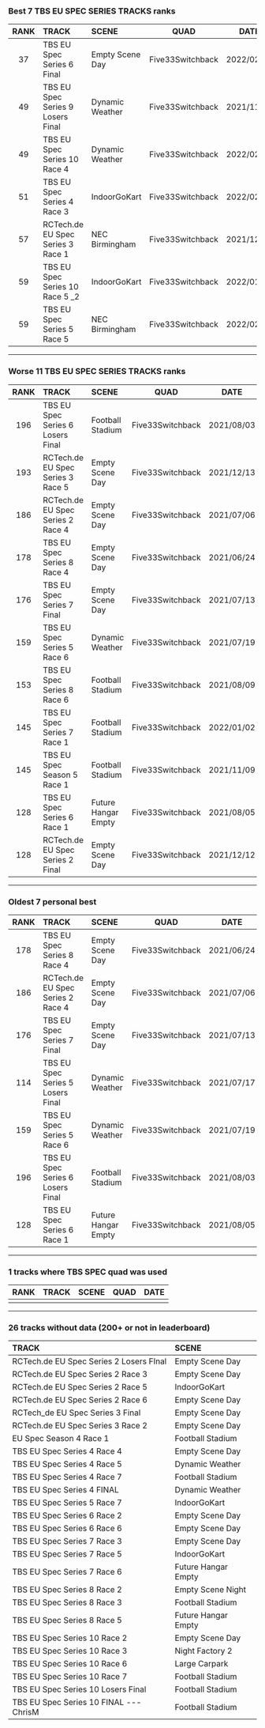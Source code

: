 ### Best 7 TBS EU SPEC SERIES TRACKS ranks
|RANK|TRACK|SCENE|QUAD|DATE|
|:---:|:---|:---|:---:|:---:|
|37|TBS EU Spec Series 6 Final|Empty Scene Day|Five33Switchback|2022/02/10|
|49|TBS EU Spec Series 9 Losers Final|Dynamic Weather|Five33Switchback|2021/11/16|
|49|TBS EU Spec Series 10 Race 4|Dynamic Weather|Five33Switchback|2022/02/08|
|51|TBS EU Spec Series 4 Race 3|IndoorGoKart|Five33Switchback|2022/02/16|
|57|RCTech.de EU Spec Series 3 Race 1|NEC Birmingham|Five33Switchback|2021/12/13|
|59|TBS EU Spec Series 10 Race 5 _2|IndoorGoKart|Five33Switchback|2022/01/27|
|59|TBS EU Spec Series 5 Race 5|NEC Birmingham|Five33Switchback|2022/02/14|
---
### Worse 11 TBS EU SPEC SERIES TRACKS ranks
|RANK|TRACK|SCENE|QUAD|DATE|
|:---:|:---|:---|:---:|:---:|
|196|TBS EU Spec Series 6 Losers Final|Football Stadium|Five33Switchback|2021/08/03|
|193|RCTech.de EU Spec Series 3 Race 5|Empty Scene Day|Five33Switchback|2021/12/13|
|186|RCTech.de EU Spec Series 2 Race 4|Empty Scene Day|Five33Switchback|2021/07/06|
|178|TBS EU Spec Series 8 Race 4|Empty Scene Day|Five33Switchback|2021/06/24|
|176|TBS EU Spec Series 7 Final|Empty Scene Day|Five33Switchback|2021/07/13|
|159|TBS EU Spec Series 5 Race 6|Dynamic Weather|Five33Switchback|2021/07/19|
|153|TBS EU Spec Series 8 Race 6|Football Stadium|Five33Switchback|2021/08/09|
|145|TBS EU Spec Series 7 Race 1|Football Stadium|Five33Switchback|2022/01/02|
|145|TBS EU Spec Season 5 Race 1|Football Stadium|Five33Switchback|2021/11/09|
|128|TBS EU Spec Series 6 Race 1|Future Hangar Empty|Five33Switchback|2021/08/05|
|128|RCTech.de EU Spec Series 2 Final|Empty Scene Day|Five33Switchback|2021/12/12|
---
### Oldest 7 personal best
|RANK|TRACK|SCENE|QUAD|DATE|
|:---:|:---|:---|:---:|:---:|
|178|TBS EU Spec Series 8 Race 4|Empty Scene Day|Five33Switchback|2021/06/24|
|186|RCTech.de EU Spec Series 2 Race 4|Empty Scene Day|Five33Switchback|2021/07/06|
|176|TBS EU Spec Series 7 Final|Empty Scene Day|Five33Switchback|2021/07/13|
|114|TBS EU Spec Series 5 Losers Final|Dynamic Weather|Five33Switchback|2021/07/17|
|159|TBS EU Spec Series 5 Race 6|Dynamic Weather|Five33Switchback|2021/07/19|
|196|TBS EU Spec Series 6 Losers Final|Football Stadium|Five33Switchback|2021/08/03|
|128|TBS EU Spec Series 6 Race 1|Future Hangar Empty|Five33Switchback|2021/08/05|
---
### 1 tracks where TBS SPEC quad was used
|RANK|TRACK|SCENE|QUAD|DATE|
|:---:|:---|:---|:---:|:---:|
||||||
---
### 26 tracks without data (200+ or not in leaderboard)
|TRACK|SCENE|
|:---|:---|
|RCTech.de EU Spec Series 2 Losers FInal|Empty Scene Day|
|RCTech.de EU Spec Series 2 Race 3|Empty Scene Day|
|RCTech.de EU Spec Series 2 Race 5|IndoorGoKart|
|RCTech.de EU Spec Series 2 Race 6|Empty Scene Day|
|RCTech_de EU Spec Series 3 Final|Empty Scene Day|
|RCTech.de EU Spec Series 3 Race 2|Empty Scene Day|
|EU Spec Season 4 Race 1|Football Stadium|
|TBS EU Spec Series 4 Race 4|Empty Scene Day|
|TBS EU Spec Series 4 Race 5|Dynamic Weather|
|TBS EU Spec Series 4 Race 7|Football Stadium|
|TBS EU Spec Series 4 FINAL|Dynamic Weather|
|TBS EU Spec Series 5 Race 7|IndoorGoKart|
|TBS EU Spec Series 6 Race 2|Empty Scene Day|
|TBS EU Spec Series 6 Race 6|Empty Scene Day|
|TBS EU Spec Series 7 Race 3|Empty Scene Day|
|TBS EU Spec Series 7 Race 5|IndoorGoKart|
|TBS EU Spec Series 7 Race 6|Future Hangar Empty|
|TBS EU Spec Series 8 Race 2|Empty Scene Night|
|TBS EU Spec Series 8 Race 3|Football Stadium|
|TBS EU Spec Series 8 Race 5|Future Hangar Empty|
|TBS EU Spec Series 10 Race 2|Empty Scene Day|
|TBS EU Spec Series 10 Race 3|Night Factory 2|
|TBS EU Spec Series 10 Race 6|Large Carpark|
|TBS EU Spec Series 10 Race 7|Football Stadium|
|TBS EU Spec Series 10 Losers Final|Football Stadium|
|TBS EU Spec Series 10 FINAL --- ChrisM|Football Stadium|

